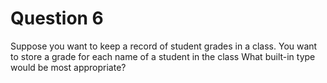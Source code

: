 # Question 6

Suppose you want to keep a record of student grades in a class. 
You want to store a grade for each name of a student in the class
What built-in type would be most appropriate?

